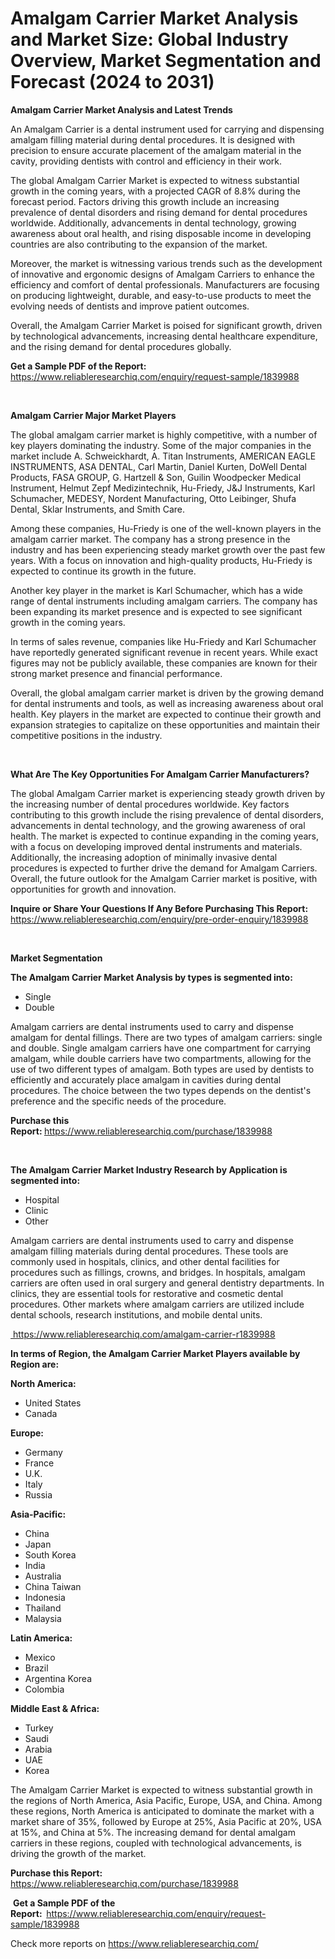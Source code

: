 <p><h1>Amalgam Carrier Market Analysis and Market Size: Global Industry Overview, Market Segmentation and Forecast (2024 to 2031)</h1></p><p><strong>Amalgam Carrier Market Analysis and Latest Trends</strong></p>
<p><p>An Amalgam Carrier is a dental instrument used for carrying and dispensing amalgam filling material during dental procedures. It is designed with precision to ensure accurate placement of the amalgam material in the cavity, providing dentists with control and efficiency in their work.</p><p>The global Amalgam Carrier Market is expected to witness substantial growth in the coming years, with a projected CAGR of 8.8% during the forecast period. Factors driving this growth include an increasing prevalence of dental disorders and rising demand for dental procedures worldwide. Additionally, advancements in dental technology, growing awareness about oral health, and rising disposable income in developing countries are also contributing to the expansion of the market.</p><p>Moreover, the market is witnessing various trends such as the development of innovative and ergonomic designs of Amalgam Carriers to enhance the efficiency and comfort of dental professionals. Manufacturers are focusing on producing lightweight, durable, and easy-to-use products to meet the evolving needs of dentists and improve patient outcomes.</p><p>Overall, the Amalgam Carrier Market is poised for significant growth, driven by technological advancements, increasing dental healthcare expenditure, and the rising demand for dental procedures globally.</p></p>
<p><strong>Get a Sample PDF of the Report:&nbsp;</strong> <a href="https://www.reliableresearchiq.com/enquiry/request-sample/1839988">https://www.reliableresearchiq.com/enquiry/request-sample/1839988</a></p>
<p>&nbsp;</p>
<p><strong>Amalgam Carrier Major Market Players</strong></p>
<p><p>The global amalgam carrier market is highly competitive, with a number of key players dominating the industry. Some of the major companies in the market include A. Schweickhardt, A. Titan Instruments, AMERICAN EAGLE INSTRUMENTS, ASA DENTAL, Carl Martin, Daniel Kurten, DoWell Dental Products, FASA GROUP, G. Hartzell & Son, Guilin Woodpecker Medical Instrument, Helmut Zepf Medizintechnik, Hu-Friedy, J&J Instruments, Karl Schumacher, MEDESY, Nordent Manufacturing, Otto Leibinger, Shufa Dental, Sklar Instruments, and Smith Care.</p><p>Among these companies, Hu-Friedy is one of the well-known players in the amalgam carrier market. The company has a strong presence in the industry and has been experiencing steady market growth over the past few years. With a focus on innovation and high-quality products, Hu-Friedy is expected to continue its growth in the future.</p><p>Another key player in the market is Karl Schumacher, which has a wide range of dental instruments including amalgam carriers. The company has been expanding its market presence and is expected to see significant growth in the coming years.</p><p>In terms of sales revenue, companies like Hu-Friedy and Karl Schumacher have reportedly generated significant revenue in recent years. While exact figures may not be publicly available, these companies are known for their strong market presence and financial performance.</p><p>Overall, the global amalgam carrier market is driven by the growing demand for dental instruments and tools, as well as increasing awareness about oral health. Key players in the market are expected to continue their growth and expansion strategies to capitalize on these opportunities and maintain their competitive positions in the industry.</p></p>
<p>&nbsp;</p>
<p><strong>What Are The Key Opportunities For Amalgam Carrier Manufacturers?</strong></p>
<p><p>The global Amalgam Carrier market is experiencing steady growth driven by the increasing number of dental procedures worldwide. Key factors contributing to this growth include the rising prevalence of dental disorders, advancements in dental technology, and the growing awareness of oral health. The market is expected to continue expanding in the coming years, with a focus on developing improved dental instruments and materials. Additionally, the increasing adoption of minimally invasive dental procedures is expected to further drive the demand for Amalgam Carriers. Overall, the future outlook for the Amalgam Carrier market is positive, with opportunities for growth and innovation.</p></p>
<p><strong>Inquire or Share Your Questions If Any Before Purchasing This Report:</strong> <a href="https://www.reliableresearchiq.com/enquiry/pre-order-enquiry/1839988">https://www.reliableresearchiq.com/enquiry/pre-order-enquiry/1839988</a></p>
<p>&nbsp;</p>
<p><strong>Market Segmentation</strong></p>
<p><strong>The Amalgam Carrier Market Analysis by types is segmented into:</strong></p>
<p><ul><li>Single</li><li>Double</li></ul></p>
<p><p>Amalgam carriers are dental instruments used to carry and dispense amalgam for dental fillings. There are two types of amalgam carriers: single and double. Single amalgam carriers have one compartment for carrying amalgam, while double carriers have two compartments, allowing for the use of two different types of amalgam. Both types are used by dentists to efficiently and accurately place amalgam in cavities during dental procedures. The choice between the two types depends on the dentist's preference and the specific needs of the procedure.</p></p>
<p><strong>Purchase this Report:&nbsp;</strong><a href="https://www.reliableresearchiq.com/purchase/1839988">https://www.reliableresearchiq.com/purchase/1839988</a></p>
<p>&nbsp;</p>
<p><strong>The Amalgam Carrier Market Industry Research by Application is segmented into:</strong></p>
<p><ul><li>Hospital</li><li>Clinic</li><li>Other</li></ul></p>
<p><p>Amalgam carriers are dental instruments used to carry and dispense amalgam filling materials during dental procedures. These tools are commonly used in hospitals, clinics, and other dental facilities for procedures such as fillings, crowns, and bridges. In hospitals, amalgam carriers are often used in oral surgery and general dentistry departments. In clinics, they are essential tools for restorative and cosmetic dental procedures. Other markets where amalgam carriers are utilized include dental schools, research institutions, and mobile dental units.</p></p>
<p><a href="https://www.reliableresearchiq.com/amalgam-carrier-r1839988">&nbsp;https://www.reliableresearchiq.com/amalgam-carrier-r1839988</a></p>
<p><strong>In terms of Region, the Amalgam Carrier Market Players available by Region are:</strong></p>
<p>
    <p> <strong> North America: </strong>
        <ul>
            <li>United States</li>
            <li>Canada</li>
        </ul>
        </p> 
    <p> <strong> Europe: </strong>
        <ul>
            <li>Germany</li>
            <li>France</li>
            <li>U.K.</li>
            <li>Italy</li>
            <li>Russia</li>
        </ul>
        </p> 
    <p> <strong> Asia-Pacific: </strong>
        <ul>
            <li>China</li>
            <li>Japan</li>
            <li>South Korea</li>
            <li>India</li>
            <li>Australia</li>
            <li>China Taiwan</li>
            <li>Indonesia</li>
            <li>Thailand</li>
            <li>Malaysia</li>
        </ul>
        </p> 
    <p> <strong> Latin America: </strong>
        <ul>
            <li>Mexico</li>
            <li>Brazil</li>
            <li>Argentina Korea</li>
            <li>Colombia</li>
        </ul>
        </p> 
    <p> <strong> Middle East & Africa: </strong>
        <ul>
            <li>Turkey</li>
            <li>Saudi</li>
            <li>Arabia</li>
            <li>UAE</li>
            <li>Korea</li>
        </ul>
    </p>
    </p>
<p><p>The Amalgam Carrier Market is expected to witness substantial growth in the regions of North America, Asia Pacific, Europe, USA, and China. Among these regions, North America is anticipated to dominate the market with a market share of 35%, followed by Europe at 25%, Asia Pacific at 20%, USA at 15%, and China at 5%. The increasing demand for dental amalgam carriers in these regions, coupled with technological advancements, is driving the growth of the market.</p></p>
<p><strong>Purchase this Report: </strong><a href="https://www.reliableresearchiq.com/purchase/1839988">https://www.reliableresearchiq.com/purchase/1839988</a></p>
<p>&nbsp;<strong>Get a Sample PDF of the Report:&nbsp;&nbsp;</strong><a href="https://www.reliableresearchiq.com/enquiry/request-sample/1839988">https://www.reliableresearchiq.com/enquiry/request-sample/1839988</a></p>
<p><strong></strong></p>
<p>Check more reports on <a href="https://www.reliableresearchiq.com/">https://www.reliableresearchiq.com/</a></p>